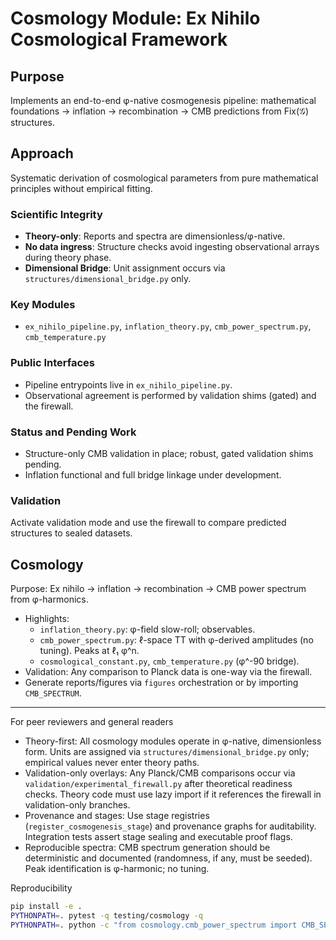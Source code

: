 # Cosmology Module: Ex Nihilo Cosmological Framework

## Purpose
Implements an end-to-end φ-native cosmogenesis pipeline: mathematical foundations → inflation → recombination → CMB predictions from Fix(𝒢) structures.

## Approach
Systematic derivation of cosmological parameters from pure mathematical principles without empirical fitting.

### Scientific Integrity
- **Theory-only**: Reports and spectra are dimensionless/φ-native.
- **No data ingress**: Structure checks avoid ingesting observational arrays during theory phase.
- **Dimensional Bridge**: Unit assignment occurs via `structures/dimensional_bridge.py` only.

### Key Modules
- `ex_nihilo_pipeline.py`, `inflation_theory.py`, `cmb_power_spectrum.py`, `cmb_temperature.py`

### Public Interfaces
- Pipeline entrypoints live in `ex_nihilo_pipeline.py`.
- Observational agreement is performed by validation shims (gated) and the firewall.

### Status and Pending Work
- Structure-only CMB validation in place; robust, gated validation shims pending.
- Inflation functional and full bridge linkage under development.

### Validation
Activate validation mode and use the firewall to compare predicted structures to sealed datasets.

## Cosmology

Purpose: Ex nihilo → inflation → recombination → CMB power spectrum from φ-harmonics.

- Highlights:
  - `inflation_theory.py`: φ-field slow-roll; observables.
  - `cmb_power_spectrum.py`: ℓ-space TT with φ-derived amplitudes (no tuning). Peaks at ℓ₁ φ^n.
  - `cosmological_constant.py`, `cmb_temperature.py` (φ^-90 bridge).
- Validation: Any comparison to Planck data is one-way via the firewall.
- Generate reports/figures via `figures` orchestration or by importing `CMB_SPECTRUM`.

---

For peer reviewers and general readers

- Theory-first: All cosmology modules operate in φ-native, dimensionless form. Units are assigned via `structures/dimensional_bridge.py` only; empirical values never enter theory paths.
- Validation-only overlays: Any Planck/CMB comparisons occur via `validation/experimental_firewall.py` after theoretical readiness checks. Theory code must use lazy import if it references the firewall in validation-only branches.
- Provenance and stages: Use stage registries (`register_cosmogenesis_stage`) and provenance graphs for auditability. Integration tests assert stage sealing and executable proof flags.
- Reproducible spectra: CMB spectrum generation should be deterministic and documented (randomness, if any, must be seeded). Peak identification is φ-harmonic; no tuning.

Reproducibility

```bash
pip install -e .
PYTHONPATH=. pytest -q testing/cosmology -q
PYTHONPATH=. python -c "from cosmology.cmb_power_spectrum import CMB_SPECTRUM; print(CMB_SPECTRUM.compute_cmb_power_spectrum(ell_max=256).multipoles[:5])"
```